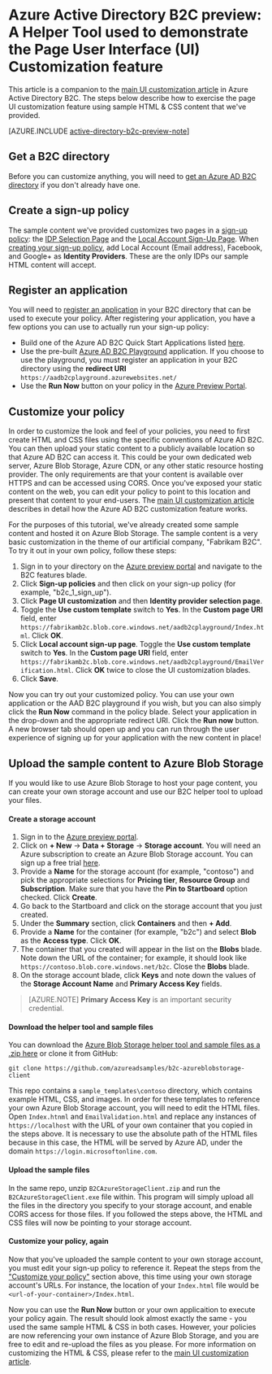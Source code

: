 <properties
	pageTitle="Azure Active Directory B2C preview: Page UI customization helper tool | Microsoft Azure"
	description="A helper tool used to demonstrate the page UI customization feature in Azure Active Directory B2C"
	services="active-directory-b2c"
	documentationCenter=""
	authors="swkrish"
	manager="msmbaldwin"
	editor="curtand"/>

<tags
	ms.service="active-directory-b2c"
	ms.workload="identity"
	ms.tgt_pltfrm="na"
	ms.devlang="na"
	ms.topic="article"
	ms.date="09/15/2015"
	ms.author="swkrish"/>

# Azure Active Directory B2C preview: A Helper Tool used to demonstrate the Page User Interface (UI) Customization feature

This article is a companion to the [main UI customization article](active-directory-b2c-reference-ui-customization.md) in Azure Active Directory B2C.  The steps below describe how to exercise the page UI customization feature using sample HTML & CSS content that we've provided.

[AZURE.INCLUDE [active-directory-b2c-preview-note](../../includes/active-directory-b2c-preview-note.md)]

## Get a B2C directory

Before you can customize anything, you will need to [get an Azure AD B2C directory](active-directory-b2c-get-started.md) if you don't already have one.

## Create a sign-up policy

The sample content we've provided customizes two pages in a [sign-up policy](active-directory-b2c-reference-policies.md#how-to-create-a-sign-up-policy): the [IDP Selection Page](active-directory-b2c-reference-ui-customization.md#identity-provider-selection-page) and the [Local Account Sign-Up Page](active-directory-b2c-reference-ui-customization.md#local-account-sign-up-page).  When [creating your sign-up policy](active-directory-b2c-reference-policies.md#how-to-create-a-sign-up-policy), add Local Account (Email address), Facebook, and Google+ as **Identity Providers**.  These are the only IDPs our sample HTML content will accept.

## Register an application

You will need to [register an application](active-directory-b2c-app-registration.md) in your B2C directory that can be used to execute your policy.  After registering your application, you have a few options you can use to actually run your sign-up policy:

- Build one of the Azure AD B2C Quick Start Applications listed [here](active-directory-b2c-overview.md#getting-started).
- Use the pre-built [Azure AD B2C Playground](https://aadb2cplayground.azurewebsites.net) application.  If you choose to use the playground, you must register an application in your B2C directory using the **redirect URI** `https://aadb2cplayground.azurewebsites.net/`
- Use the **Run Now** button on your policy in the [Azure Preview Portal](https://portal.azure.com).

## Customize your policy

In order to customize the look and feel of your policies, you need to first create HTML and CSS files using the specific conventions of Azure AD B2C.  You can then upload your static content to a publicly available location so that Azure AD B2C can access it.  This could be your own dedicated web server, Azure Blob Storage, Azure CDN, or any other static resource hosting provider.  The only requirements are that your content is available over HTTPS and can be accessed using CORS.  Once you've exposed your static content on the web, you can edit your policy to point to this location and present that content to your end-users.  The [main UI customization article](active-directory-b2c-reference-ui-customization.md) describes in detail how the Azure AD B2C customization feature works.  

For the purposes of this tutorial, we've already created some sample content and hosted it on Azure Blob Storage.  The sample content is a very basic customization in the theme of our artificial company, "Fabrikam B2C".  To try it out in your own policy, follow these steps:

1. Sign in to your directory on the [Azure preview portal](https://portal.azure.com) and navigate to the B2C features blade.
2. Click **Sign-up policies** and then click on your sign-up policy (for example, "b2c_1_sign_up").
3. Click **Page UI customization** and then **Identity provider selection page**.
4. Toggle the **Use custom template** switch to **Yes**. In the **Custom page URI** field, enter `https://fabrikamb2c.blob.core.windows.net/aadb2cplayground/Index.html`. Click **OK**.
5. Click **Local account sign-up page**. Toggle the **Use custom template** switch to **Yes**. In the **Custom page URI** field, enter `https://fabrikamb2c.blob.core.windows.net/aadb2cplayground/EmailVerification.html`. Click **OK** twice to close the UI customization blades.
6. Click **Save**.

Now you can try out your customized policy.  You can use your own application or the AAD B2C playground if you wish, but you can also simply click the **Run Now** command in the policy blade.  Select your application in the drop-down and the appropriate redirect URI. Click the **Run now** button.  A new browser tab should open up and you can run through the user experience of signing up for your application with the new content in place!

## Upload the sample content to Azure Blob Storage

If you would like to use Azure Blob Storage to host your page content, you can create your own storage account and use our B2C helper tool to upload your files.  

#### Create a storage account

1. Sign in to the [Azure preview portal](https://portal.azure.com/).
2. Click on **+ New** -> **Data + Storage** -> **Storage account**. You will need an Azure subscription to create an Azure Blob Storage account. You can sign up a free trial [here](https://azure.microsoft.com/en-us/pricing/free-trial/).
3. Provide a **Name** for the storage account (for example, "contoso") and pick the appropriate selections for **Pricing tier**, **Resource Group** and **Subscription**. Make sure that you have the **Pin to Startboard** option checked. Click **Create**.
4. Go back to the Startboard and click on the storage account that you just created.
5. Under the **Summary** section, click **Containers** and then **+ Add**.
6. Provide a **Name** for the container (for example, "b2c") and select **Blob** as the **Access type**. Click **OK**.
7. The container that you created will appear in the list on the **Blobs** blade. Note down the URL of the container; for example, it should look like `https://contoso.blob.core.windows.net/b2c`. Close the **Blobs** blade.
8. On the storage account blade, click **Keys** and note down the values of the **Storage Account Name** and **Primary Access Key** fields.

> [AZURE.NOTE]
	**Primary Access Key** is an important security credential.

#### Download the helper tool and sample files

You can download the [Azure Blob Storage helper tool and sample files as a .zip here](https://github.com/azureadsamples/b2c-azureblobstorage-client/archive/master.zip) or clone it from GitHub:

```
git clone https://github.com/azureadsamples/b2c-azureblobstorage-client
```

This repo contains a `sample_templates\contoso` directory, which contains example HTML, CSS, and images.  In order for these templates to reference your own Azure Blob Storage account, you will need to edit the HTML files.  Open `Index.htnml` and `EmailValidation.html` and replace any instances of `https://localhost` with the URL of your own container that you copied in the steps above.  It is necessary to use the absolute path of the HTML files because in this case, the HTML will be served by Azure AD, under the domain `https://login.microsoftonline.com`.

#### Upload the sample files

In the same repo, unzip `B2CAzureStorageClient.zip` and run the `B2CAzureStorageClient.exe` file within.  This program will simply upload all the files in the directory you specify to your storage account, and enable CORS access for those files.  If you followed the steps above, the HTML and CSS files will now be pointing to your storage account. 

#### Customize your policy, again

Now that you've uploaded the sample content to your own storage account, you must edit your sign-up policy to reference it.  Repeat the steps from the ["Customize your policy"](#customize-your-policy) section above, this time using your own storage account's URLs.  For instance, the location of your `Index.html` file would be `<url-of-your-container>/Index.html`.  
        
Now you can use the **Run Now** button or your own applicaition to execute your policy again.  The result should look almost exactly the same - you used the same sample HTML & CSS in both cases.  However, your policies are now referencing your own instance of Azure Blob Storage, and you are free to edit and re-upload the files as you please.  For more information on customizing the HTML & CSS, please refer to the [main UI customization article](active-directory-b2c-reference-ui-customization.md).